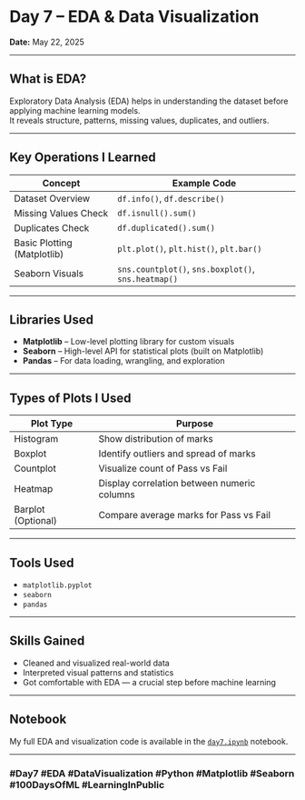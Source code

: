 # Day 7 – EDA & Data Visualization

**Date:** May 22, 2025

---

## What is EDA?

Exploratory Data Analysis (EDA) helps in understanding the dataset before applying machine learning models.  
It reveals structure, patterns, missing values, duplicates, and outliers.

---

## Key Operations I Learned

| Concept                  | Example Code                                         |
|--------------------------|------------------------------------------------------|
| Dataset Overview         | `df.info()`, `df.describe()`                         |
| Missing Values Check     | `df.isnull().sum()`                                  |
| Duplicates Check         | `df.duplicated().sum()`                              |
| Basic Plotting (Matplotlib) | `plt.plot()`, `plt.hist()`, `plt.bar()`           |
| Seaborn Visuals          | `sns.countplot()`, `sns.boxplot()`, `sns.heatmap()`  |

---

## Libraries Used

- **Matplotlib** – Low-level plotting library for custom visuals  
- **Seaborn** – High-level API for statistical plots (built on Matplotlib)  
- **Pandas** – For data loading, wrangling, and exploration

---

## Types of Plots I Used

| Plot Type   | Purpose                                 |
|-------------|-----------------------------------------|
| Histogram   | Show distribution of marks              |
| Boxplot     | Identify outliers and spread of marks   |
| Countplot   | Visualize count of Pass vs Fail         |
| Heatmap     | Display correlation between numeric columns |
| Barplot (Optional) | Compare average marks for Pass vs Fail |

---

## Tools Used

- `matplotlib.pyplot`  
- `seaborn`  
- `pandas`

---

## Skills Gained

- Cleaned and visualized real-world data  
- Interpreted visual patterns and statistics  
- Got comfortable with EDA — a crucial step before machine learning

---

## Notebook

My full EDA and visualization code is available in the [`day7.ipynb`](day07notes.ipynb) notebook.

---

### #Day7 #EDA #DataVisualization #Python #Matplotlib #Seaborn #100DaysOfML #LearningInPublic
